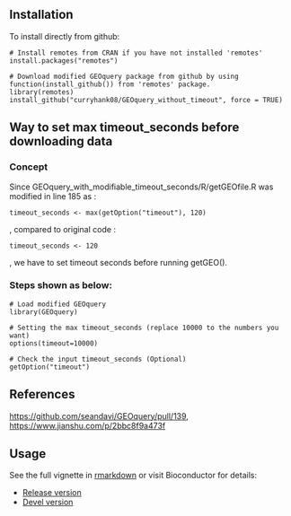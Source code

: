 ## Installation

To install directly from github:

```{r}
# Install remotes from CRAN if you have not installed 'remotes'
install.packages("remotes")

# Download modified GEOquery package from github by using function(install_github()) from 'remotes' package. 
library(remotes)
install_github("curryhank08/GEOquery_without_timeout", force = TRUE)
```
## Way to set max timeout_seconds before downloading data
### Concept
Since GEOquery_with_modifiable_timeout_seconds/R/getGEOfile.R was modified in line 185 as :
```{r}
timeout_seconds <- max(getOption("timeout"), 120)
```
, compared to original code :
```{r}
timeout_seconds <- 120
```
, we have to set timeout seconds before running getGEO().
### Steps shown as below:
```{r}
# Load modified GEOquery
library(GEOquery)

# Setting the max timeout_seconds (replace 10000 to the numbers you want)
options(timeout=10000)

# Check the input timeout_seconds (Optional)
getOption("timeout")
```
## References
https://github.com/seandavi/GEOquery/pull/139,
https://www.jianshu.com/p/2bbc8f9a473f

## Usage

See the full vignette in [rmarkdown](https://github.com/seandavi/GEOquery/blob/master/vignettes/GEOquery.Rmd) or visit Bioconductor for details:

- [Release version](http://www.bioconductor.org/packages/release/bioc/html/GEOquery.html)
- [Devel version](http://www.bioconductor.org/packages/devel/bioc/html/GEOquery.html)
